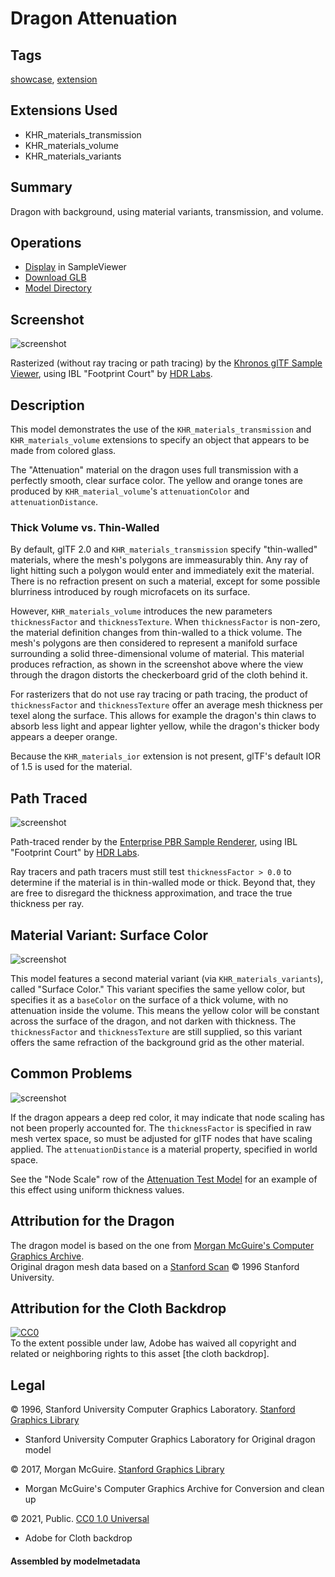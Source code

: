 # Dragon Attenuation

## Tags

[showcase](../Models-showcase.md), [extension](../Models-extension.md)

## Extensions Used

* KHR_materials_transmission
* KHR_materials_volume
* KHR_materials_variants

## Summary

Dragon with background, using material variants, transmission, and volume.

## Operations

* [Display](https://github.khronos.org/glTF-Sample-Viewer-Release/?model=https://raw.GithubUserContent.com/KhronosGroup/glTF-Sample-Assets/main/./Models/DragonAttenuation/glTF-Binary/DragonAttenuation.glb) in SampleViewer
* [Download GLB](https://raw.GithubUserContent.com/KhronosGroup/glTF-Sample-Assets/main/./Models/DragonAttenuation/glTF-Binary/DragonAttenuation.glb)
* [Model Directory](./)

## Screenshot

![screenshot](screenshot/screenshot_large.png)

Rasterized (without ray tracing or path tracing) by the [Khronos glTF Sample Viewer](https://github.khronos.org/glTF-Sample-Viewer-Release/), using IBL "Footprint Court" by [HDR Labs](http://www.hdrlabs.com/sibl/archive.html).

## Description

This model demonstrates the use of the `KHR_materials_transmission` and `KHR_materials_volume` extensions to specify an object that appears to be made from colored glass.

The "Attenuation" material on the dragon uses full transmission with a perfectly smooth, clear surface color.  The yellow and orange tones are produced by `KHR_material_volume`'s `attenuationColor` and `attenuationDistance`.

### Thick Volume vs. Thin-Walled

By default, glTF 2.0 and `KHR_materials_transmission` specify "thin-walled" materials, where the mesh's polygons are immeasurably thin.  Any ray of light hitting such a polygon would enter and immediately exit the material.  There is no refraction present on such a material, except for some possible blurriness introduced by rough microfacets on its surface.

However, `KHR_materials_volume` introduces the new parameters `thicknessFactor` and `thicknessTexture`.  When `thicknessFactor` is non-zero, the material definition changes from thin-walled to a thick volume.  The mesh's polygons are then considered to represent a manifold surface surrounding a solid three-dimensional volume of material.  This material produces refraction, as shown in the screenshot above where the view through the dragon distorts the checkerboard grid of the cloth behind it.

For rasterizers that do not use ray tracing or path tracing, the product of `thicknessFactor` and `thicknessTexture` offer an average mesh thickness per texel along the surface.  This allows for example the dragon's thin claws to absorb less light and appear lighter yellow, while the dragon's thicker body appears a deeper orange.

Because the `KHR_materials_ior` extension is not present, glTF's default IOR of 1.5 is used for the material.

## Path Traced

![screenshot](screenshot/screenshot_pathTraced.png)

Path-traced render by the [Enterprise PBR Sample Renderer](https://github.com/DassaultSystemes-Technology/dspbr-pt), using IBL "Footprint Court" by [HDR Labs](http://www.hdrlabs.com/sibl/archive.html).

Ray tracers and path tracers must still test `thicknessFactor > 0.0` to determine if the material is in thin-walled mode or thick.  Beyond that, they are free to disregard the thickness approximation, and trace the true thickness per ray.

## Material Variant: Surface Color

![screenshot](screenshot/surface_color.png)

This model features a second material variant (via `KHR_materials_variants`), called "Surface Color."  This variant specifies the same yellow color, but specifies it as a `baseColor` on the surface of a thick volume, with no attenuation inside the volume.  This means the yellow color will be constant across the surface of the dragon, and not darken with thickness.  The `thicknessFactor` and `thicknessTexture` are still supplied, so this variant offers the same refraction of the background grid as the other material.

## Common Problems

![screenshot](screenshot/too-dark.png)

If the dragon appears a deep red color, it may indicate that node scaling has not been properly accounted for.  The `thicknessFactor` is specified in raw mesh vertex space, so must be adjusted for glTF nodes that have scaling applied.  The `attenuationDistance` is a material property, specified in world space.

See the "Node Scale" row of the [Attenuation Test Model](https://github.com/KhronosGroup/glTF-Sample-Models/tree/master/2.0/AttenuationTest) for an example of this effect using uniform thickness values.

## Attribution for the Dragon 

The dragon model is based on the one from [Morgan McGuire's Computer Graphics Archive](https://casual-effects.com/data).  
Original dragon mesh data based on a [Stanford Scan](http://www.graphics.stanford.edu/data/3Dscanrep/)
&copy; 1996 Stanford University.

## Attribution for the Cloth Backdrop

[![CC0](http://i.creativecommons.org/p/zero/1.0/88x31.png)](http://creativecommons.org/publicdomain/zero/1.0/)  
To the extent possible under law, Adobe has waived all copyright and related or neighboring rights to this asset [the cloth backdrop].

## Legal

&copy; 1996, Stanford University Computer Graphics Laboratory. [Stanford Graphics Library](https://graphics.stanford.edu/data/3Dscanrep/)

 - Stanford University Computer Graphics Laboratory for Original dragon model

&copy; 2017, Morgan McGuire. [Stanford Graphics Library](https://graphics.stanford.edu/data/3Dscanrep/)

 - Morgan McGuire's Computer Graphics Archive for Conversion and clean up

&copy; 2021, Public. [CC0 1.0 Universal](https://creativecommons.org/publicdomain/zero/1.0/legalcode)

 - Adobe for Cloth backdrop

#### Assembled by modelmetadata